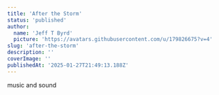 ```yaml
---
title: 'After the Storm'
status: 'published'
author:
  name: 'Jeff T Byrd'
  picture: 'https://avatars.githubusercontent.com/u/179826675?v=4'
slug: 'after-the-storm'
description: ''
coverImage: ''
publishedAt: '2025-01-27T21:49:13.188Z'
---
```


music and sound